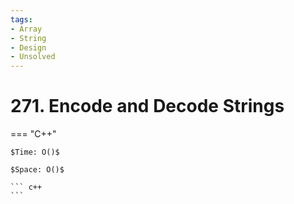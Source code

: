 ```yaml
---
tags:
- Array
- String
- Design
- Unsolved
---
```



# 271. Encode and Decode Strings

=== "C++"

    $Time: O()$

    $Space: O()$

    ``` c++
    ```